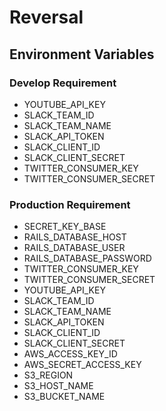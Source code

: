 # Reversal

## Environment Variables
### Develop Requirement
- YOUTUBE_API_KEY
- SLACK_TEAM_ID
- SLACK_TEAM_NAME
- SLACK_API_TOKEN
- SLACK_CLIENT_ID
- SLACK_CLIENT_SECRET
- TWITTER_CONSUMER_KEY
- TWITTER_CONSUMER_SECRET

### Production Requirement
- SECRET_KEY_BASE
- RAILS_DATABASE_HOST
- RAILS_DATABASE_USER
- RAILS_DATABASE_PASSWORD
- TWITTER_CONSUMER_KEY
- TWITTER_CONSUMER_SECRET
- YOUTUBE_API_KEY
- SLACK_TEAM_ID
- SLACK_TEAM_NAME
- SLACK_API_TOKEN
- SLACK_CLIENT_ID
- SLACK_CLIENT_SECRET
- AWS_ACCESS_KEY_ID
- AWS_SECRET_ACCESS_KEY
- S3_REGION
- S3_HOST_NAME
- S3_BUCKET_NAME
